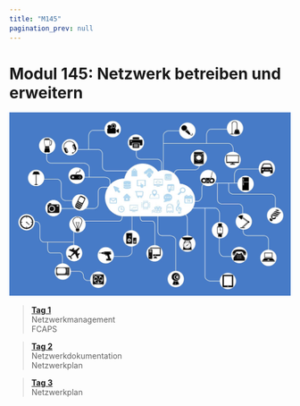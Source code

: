 ```yaml
---
title: "M145"
pagination_prev: null
---
```


# Modul 145: Netzwerk betreiben und erweitern

![logo_module](/data/m145/logo.jpg)

> [**Tag 1**](./tag-0001.md)  
> Netzwerkmanagement  
> FCAPS

> [**Tag 2**](./tag-0002.md)  
> Netzwerkdokumentation  
> Netzwerkplan

> [**Tag 3**](./tag-0003.md)  
> Netzwerkplan
